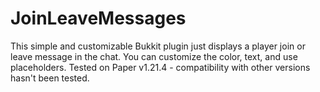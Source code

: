# JoinLeaveMessages
This simple and customizable Bukkit plugin just displays a player join or leave message in the chat. You can customize the color, text, and use placeholders.
Tested on Paper v1.21.4 - compatibility with other versions hasn't been tested.
